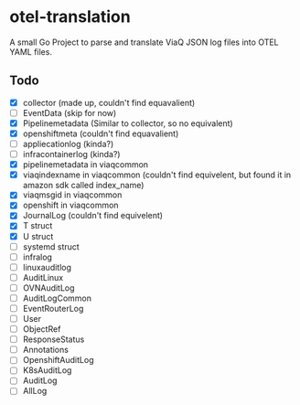 # otel-translation

A small Go Project to parse and translate ViaQ JSON log files into OTEL YAML files.

## Todo
- [x] collector (made up, couldn't find equavalient)
- [ ] EventData (skip for now)
- [x] Pipelinemetadata (Similar to collector, so no equivalent)
- [x] openshiftmeta (couldn't find equavalient)
- [ ] appliecationlog (kinda?)
- [ ] infracontainerlog (kinda?)
- [x] pipelinemetadata in viaqcommon
- [x] viaqindexname in viaqcommon (couldn't find equivelent, but found it in amazon sdk called index_name)
- [x] viaqmsgid in viaqcommon
- [x] openshift in viaqcommon
- [x] JournalLog (couldn't find equivelent)
- [x] T struct
- [x] U struct
- [ ] systemd struct
- [ ] infralog
- [ ] linuxauditlog
- [ ] AuditLinux
- [ ] OVNAuditLog
- [ ] AuditLogCommon
- [ ] EventRouterLog
- [ ] User
- [ ] ObjectRef
- [ ] ResponseStatus
- [ ] Annotations
- [ ] OpenshiftAuditLog
- [ ] K8sAuditLog
- [ ] AuditLog
- [ ] AllLog